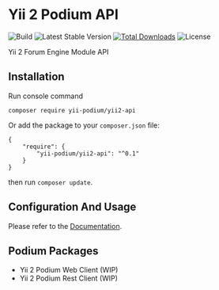 # Yii 2 Podium API

![Build](https://github.com/yii-podium/yii2-api/workflows/Tests/badge.svg)
![Latest Stable Version](https://img.shields.io/packagist/v/yii-podium/yii2-api.svg)
[![Total Downloads](https://img.shields.io/packagist/dt/yii-podium/yii2-api.svg)](https://packagist.org/packages/yii-podium/yii2-api)
![License](https://img.shields.io/packagist/l/yii-podium/yii2-api.svg)

Yii 2 Forum Engine Module API

## Installation

Run console command

```
composer require yii-podium/yii2-api
```

Or add the package to your `composer.json` file:

```
{
    "require": {
        "yii-podium/yii2-api": "^0.1"
    }
}
```

then run `composer update`.

## Configuration And Usage

Please refer to the [Documentation](https://github.com/yii-podium/yii2-api/blob/master/docs/).

## Podium Packages

- Yii 2 Podium Web Client (WIP)
- Yii 2 Podium Rest Client (WIP)
